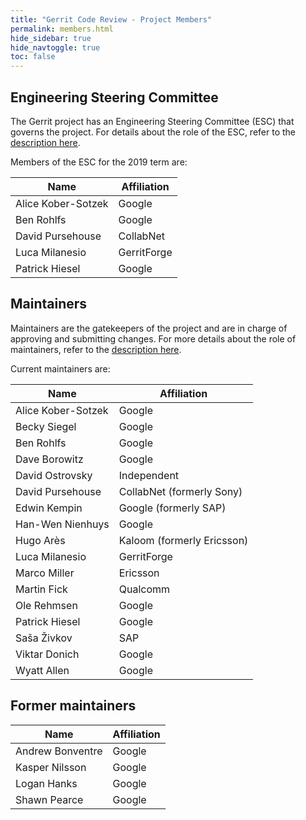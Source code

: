 ```yaml
---
title: "Gerrit Code Review - Project Members"
permalink: members.html
hide_sidebar: true
hide_navtoggle: true
toc: false
---
```


## Engineering Steering Committee

The Gerrit project has an Engineering Steering Committee (ESC) that
governs the project. For details about the role of the ESC, refer to the
[description here](https://gerrit-review.googlesource.com/Documentation/dev-processes.html#steering-committee).

Members of the ESC for the 2019 term are:

| Name                  | Affiliation            |
|-----------------------|------------------------|
| Alice Kober-Sotzek    | Google                 |
| Ben Rohlfs            | Google                 |
| David Pursehouse      | CollabNet              |
| Luca Milanesio        | GerritForge            |
| Patrick Hiesel        | Google                 |

## Maintainers

Maintainers are the gatekeepers of the project and are in charge of approving
and submitting changes. For more details about the role of maintainers, refer
to the
[description here](https://gerrit-review.googlesource.com/Documentation/dev-roles.html#maintainer).

Current maintainers are:

| Name                  | Affiliation                |
|-----------------------|----------------------------|
| Alice Kober-Sotzek    | Google                     |
| Becky Siegel          | Google                     |
| Ben Rohlfs            | Google                     |
| Dave Borowitz         | Google                     |
| David Ostrovsky       | Independent                |
| David Pursehouse      | CollabNet (formerly Sony)  |
| Edwin Kempin          | Google (formerly SAP)      |
| Han-Wen Nienhuys      | Google                     |
| Hugo Arès             | Kaloom (formerly Ericsson) |
| Luca Milanesio        | GerritForge                |
| Marco Miller          | Ericsson                   |
| Martin Fick           | Qualcomm                   |
| Ole Rehmsen           | Google                     |
| Patrick Hiesel        | Google                     |
| Saša Živkov           | SAP                        |
| Viktar Donich         | Google                     |
| Wyatt Allen           | Google                     |

## Former maintainers

| Name                  | Affiliation                |
|-----------------------|----------------------------|
| Andrew Bonventre      | Google                     |
| Kasper Nilsson        | Google                     |
| Logan Hanks           | Google                     |
| Shawn Pearce          | Google                     |
